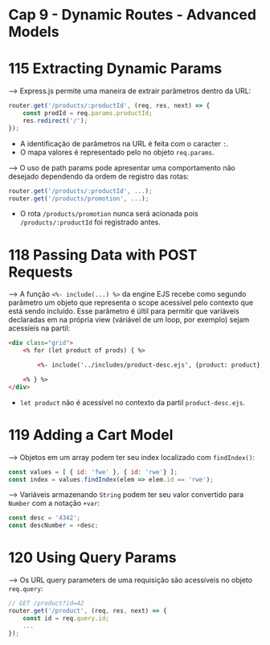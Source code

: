 # Cap 9 - Dynamic Routes - Advanced Models

# 115 Extracting Dynamic Params
--> Express.js permite uma maneira de extrair parâmetros dentro da URL:
```javascript
router.get('/products/:productId', (req, res, next) => {
    const prodId = req.params.productId;
    res.redirect('/');
});
```
* A identificação de parâmetros na URL é feita com o caracter `:`.
* O mapa valores é representado pelo no objeto `req.params`.

--> O uso de path params pode apresentar uma comportamento não desejado dependendo da ordem de registro das rotas:
```javascript
router.get('/products/:productId', ...);
router.get('/products/promotion', ...);
```
* O rota `/products/promotion` nunca será acionada pois `/products/:productId` foi registrado antes.

# 118 Passing Data with POST Requests
--> A função `<%- include(...) %>` da engine EJS recebe como segundo parâmetro um objeto que representa o scope 
acessível pelo contexto que está sendo incluído. Esse parâmetro é últil para permitir que variáveis declaradas em 
na própria view (váriável de um loop, por exemplo) sejam acessíeis na partil:
```html
<div class="grid">
    <% for (let product of prods) { %>

        <%- include('../includes/product-desc.ejs', {product: product}) %>

    <% } %>
</div>
```
* `let product` não é acessível no contexto da partil `product-desc.ejs`.

# 119 Adding a Cart Model
--> Objetos em um array podem ter seu index localizado com `findIndex()`:
```javascript
const values = [ { id: 'fwe' }, { id: 'rwe'} ];
const index = values.findIndex(elem => elem.id == 'rwe');
```

--> Variáveis armazenando `String` podem ter seu valor convertido para `Number` com a notação `+var`:
```javascript
const desc = '4342';
const descNumber = +desc;
```

# 120 Using Query Params
--> Os URL query parameters de uma requisição são acessíveis no objeto `req.query`:
```javascript
// GET /product?id=42
router.get('/product', (req, res, next) => {
    const id = req.query.id;
    ...
});
```

